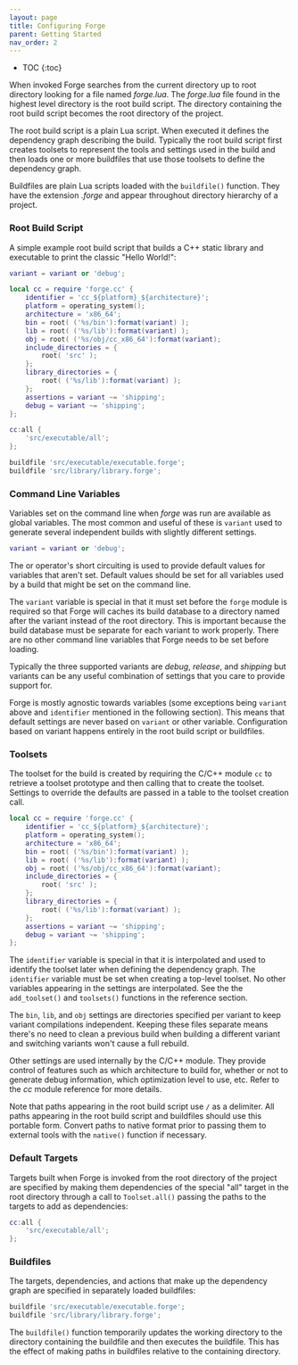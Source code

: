 ```yaml
---
layout: page
title: Configuring Forge
parent: Getting Started
nav_order: 2
---
```


- TOC
{:toc}

When invoked Forge searches from the current directory up to root directory looking for a file named *forge.lua*.  The *forge.lua* file found in the highest level directory is the root build script.  The directory containing the root build script becomes the root directory of the project.

The root build script is a plain Lua script.  When executed it defines the dependency graph describing the build.  Typically the root build script first creates toolsets to represent the tools and settings used in the build and then loads one or more buildfiles that use those toolsets to define the dependency graph.

Buildfiles are plain Lua scripts loaded with the `buildfile()` function.  They have the extension *.forge* and appear throughout directory hierarchy of a project.

### Root Build Script

A simple example root build script that builds a C++ static library and executable to print the classic "Hello World!":

~~~lua
variant = variant or 'debug';

local cc = require 'forge.cc' {
    identifier = 'cc_${platform}_${architecture}';
    platform = operating_system();
    architecture = 'x86_64';
    bin = root( ('%s/bin'):format(variant) );
    lib = root( ('%s/lib'):format(variant) );
    obj = root( ('%s/obj/cc_x86_64'):format(variant);
    include_directories = {
        root( 'src' );
    };
    library_directories = {
        root( ('%s/lib'):format(variant) );
    };
    assertions = variant ~= 'shipping';
    debug = variant ~= 'shipping';
};

cc:all {
    'src/executable/all';
};

buildfile 'src/executable/executable.forge';
buildfile 'src/library/library.forge';
~~~

### Command Line Variables

Variables set on the command line when *forge* was run are available as global variables.  The most common and useful of these is `variant` used to generate several independent builds with slightly different settings.

~~~lua
variant = variant or 'debug';
~~~

The or operator's short circuiting is used to provide default values for variables that aren't set.  Default values should be set for all variables used by a build that might be set on the command line.

The `variant` variable is special in that it must set before the `forge` module is required so that Forge will caches its build database to a directory named after the variant instead of the root directory.  This is important because the build database must be separate for each variant to work properly.  There are no other command line variables that Forge needs to be set before loading.

Typically the three supported variants are *debug*, *release*, and *shipping* but variants can be any useful combination of settings that you care to provide support for.

Forge is mostly agnostic towards variables (some exceptions being `variant` above and `identifier` mentioned in the following section).  This means that default settings are never based on `variant` or other variable.  Configuration based on variant happens entirely in the root build script or buildfiles.

### Toolsets

The toolset for the build is created by requiring the C/C++ module `cc` to retrieve a toolset prototype and then calling that to create the toolset.  Settings to override the defaults are passed in a table to the toolset creation call.

~~~lua
local cc = require 'forge.cc' {
    identifier = 'cc_${platform}_${architecture}';
    platform = operating_system();
    architecture = 'x86_64';
    bin = root( ('%s/bin'):format(variant) );
    lib = root( ('%s/lib'):format(variant) );
    obj = root( ('%s/obj/cc_x86_64'):format(variant);
    include_directories = {
        root( 'src' );
    };
    library_directories = {
        root( ('%s/lib'):format(variant) );
    };
    assertions = variant ~= 'shipping';
    debug = variant ~= 'shipping';
};
~~~

The `identifier` variable is special in that it is interpolated and used to identify the toolset later when defining the dependency graph.  The `identifier` variable must be set when creating a top-level toolset.  No other variables appearing in the settings are interpolated.  See the the `add_toolset()` and `toolsets()` functions in the reference section.

The `bin`, `lib`, and `obj` settings are directories specified per variant to keep variant compilations independent.  Keeping these files separate means there's no need to clean a previous build when building a different variant and switching variants won't cause a full rebuild.

Other settings are used internally by the C/C++ module.  They provide control of features such as which architecture to build for, whether or not to generate debug information, which optimization level to use, etc.  Refer to the *cc* module reference for more details.

Note that paths appearing in the root build script use `/` as a delimiter.  All paths appearing in the root build script and buildfiles should use this portable form.  Convert paths to native format prior to passing them to external tools with the `native()` function if necessary.

### Default Targets

Targets built when Forge is invoked from the root directory of the project are specified by making them dependencies of the special "all" target in the root directory through a call to `Toolset.all()` passing the paths to the targets to add as dependencies:

~~~lua
cc:all {
    'src/executable/all';
};
~~~

### Buildfiles

The targets, dependencies, and actions that make up the dependency graph are specified in separately loaded buildfiles:

~~~lua
buildfile 'src/executable/executable.forge';
buildfile 'src/library/library.forge';
~~~

The `buildfile()` function temporarily updates the working directory to the directory containing the buildfile and then executes the buildfile.  This has the effect of making paths in buildfiles relative to the containing directory.
